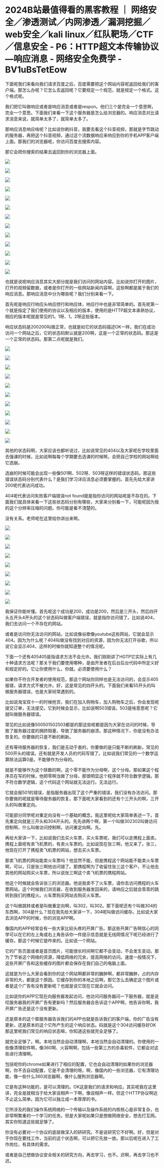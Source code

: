 # 2024B站最值得看的黑客教程 ｜ 网络安全／渗透测试／内网渗透／漏洞挖掘／web安全／kali linux／红队靶场／CTF／信息安全 - P6：HTTP超文本传输协议—响应消息 - 网络安全免费学 - BV1uBsTetEow

下面呢我们来看向我们请求百度之后，百度需要把这个网站内容呢返回给我们的客户端。那怎么办呢？它怎么去返回呢？它要规定一个规范，就是规定一个格式。这个格式呢。

我们把它叫做响应或者是响应消息或者是respon。他们三个是完全一个意思啊，完全一个意思。下面我们来看一下这个服务器是怎么给浏览器的。响应消息对比请求消息来说，就简单太多了，就简单太多了。

那响应消息响应啥呢？比如说你刷抖音，我要去看这个抖音视频，那就是字节跳动的服务器，再把这个抖音视频，通过这个流数据响应来响应到你的手机APP客户端上面。那我们的浏览器呢，你访问百度去搜索内容。

那它会把你搜索的结果去返回到你的浏览器上面。

![](img/ec47df5efa87182076a0717b8c06adef_1.png)

![](img/ec47df5efa87182076a0717b8c06adef_2.png)

![](img/ec47df5efa87182076a0717b8c06adef_3.png)

![](img/ec47df5efa87182076a0717b8c06adef_4.png)

![](img/ec47df5efa87182076a0717b8c06adef_5.png)

![](img/ec47df5efa87182076a0717b8c06adef_6.png)

![](img/ec47df5efa87182076a0717b8c06adef_7.png)

![](img/ec47df5efa87182076a0717b8c06adef_8.png)

![](img/ec47df5efa87182076a0717b8c06adef_9.png)

![](img/ec47df5efa87182076a0717b8c06adef_10.png)

![](img/ec47df5efa87182076a0717b8c06adef_11.png)

![](img/ec47df5efa87182076a0717b8c06adef_12.png)

![](img/ec47df5efa87182076a0717b8c06adef_13.png)

也就是说呢响应消息其实大部分就是我们访问的网站内容。比如说你打开的图片，打开的视频留数据，或者是你打开的一些网站新闻内容啊，这些啊都是属于我们的响应消息。那响应消息中分为哪些呢？我们分别来看一下。

首先呢是响应行响应头响应控行和响应体，响应行中也是非常简单的。首先呢第一个就是指定了我们使用的协议以及相应的版本，使用的是HTTP超文本承熟协议，相应的版本呢就是常见的1。1呀、1。2呀这些版本。

响应状态码是200200叫做正常，也就是如它的状态码描述OK一样。我们在成功访问一个网站之后，它的状态码默认就是200啊，这是一个正常的状态码。那这是一个正常的状态码。那第二点呢就是我们。



![](img/ec47df5efa87182076a0717b8c06adef_15.png)

![](img/ec47df5efa87182076a0717b8c06adef_16.png)

![](img/ec47df5efa87182076a0717b8c06adef_17.png)

![](img/ec47df5efa87182076a0717b8c06adef_18.png)

![](img/ec47df5efa87182076a0717b8c06adef_19.png)

![](img/ec47df5efa87182076a0717b8c06adef_20.png)

![](img/ec47df5efa87182076a0717b8c06adef_21.png)

![](img/ec47df5efa87182076a0717b8c06adef_22.png)

![](img/ec47df5efa87182076a0717b8c06adef_23.png)

![](img/ec47df5efa87182076a0717b8c06adef_24.png)

![](img/ec47df5efa87182076a0717b8c06adef_25.png)

其他的状态码啊，大家应该也都听说过，比如说常见的404以及大家呢在学校里面去强课的时候，比如说啊每每个学期要去选课的时候啊，会把自己学校的网站啊给它选崩。

选崩的时候可能会出现一些像501啊、502呀、503呀这样的错误状态码。那这些错误状态码分别代表什么？是我们学习详应消息必须要掌握的。首先先给大家讲200呢代表访问成功。

404呢代表访问失败客户端错误not found就是指你访问的网站呢是不存在的。下面我们就具体来看一下这些状态码分别有哪些，大家来分别看一下，可能呢因为我的这个分辨率压缩的问题。你可能是看不清楚的。

没有关系。老师呢在这里给你讲出来啊。

![](img/ec47df5efa87182076a0717b8c06adef_27.png)

![](img/ec47df5efa87182076a0717b8c06adef_28.png)

![](img/ec47df5efa87182076a0717b8c06adef_29.png)

![](img/ec47df5efa87182076a0717b8c06adef_30.png)

![](img/ec47df5efa87182076a0717b8c06adef_31.png)

![](img/ec47df5efa87182076a0717b8c06adef_32.png)

![](img/ec47df5efa87182076a0717b8c06adef_33.png)

![](img/ec47df5efa87182076a0717b8c06adef_34.png)

![](img/ec47df5efa87182076a0717b8c06adef_35.png)

我保证你能听懂。首先呢这个成功是200，成功是200，然后是三开头，然后四开头五开头4开头的这个状态码叫做客户端错误，就是指你访问错了。比如说404，我们去访问一个不存在的网站。

或者是访问你无法访问的网站，比如说像谷歌像youtube这些网站，它就会显示404。因为为什么呢？404叫做没有找到对应的资源，因为你无法打开谷歌，所以说它会显示404，这样的时候你就知道整个的情况呢。

下面一个还有405405是指请求方法不会允许。我们刚刚讲了HGTP它实际上有几十种请求方法呢？那关于我们要使用哪种，是由开发者在后台后台代码中所定义好和规定好的。它让你使用什么，你就。必须要使用什么？

如果你不符合开发者的使用规范，那这个网站你同样也是无法访问的，会显示405报错，请求方式不被允许。好，这是常见的四开头的。下面我们来看55开头的叫做服务器错误，也是大家经常遇到的。

比如说淘宝双十一的时候抢货，我们在加入购物车，加入购物车之后，你会发现呢提交订单，无法提交。它到时候会显示，比如说啊503错误。503是啥意思呢？它就叫做服务器错误。

常见的比如说像500501502503都是的那这些呢都是因为大家在访问的时候，导致了服务器过度的拥挤阻塞，导致了服务器的崩溃。那这种情况下，你是没有办法恢复的。你要做的只是不断的刷新。

还有等待服务器的恢复，我们是无动于衷的，你要做的是只能不断的刷新。常见的500开头的错误。还有就是开发人员的代码写错了。比如说我们常见的一个数学运算除法运算0是。不能够作为分母的。

就是不能够作为这个除数的啊，这个零不能作为分母啊，这个分母。那如果这个程序员在写的时候，他把零啊当做了分母，那很明显这个程序就不符合数学逻辑。那不符合数学逻辑，这个代码这个网站就无法运行。无法运行。

它就会报501的错误，是指服务器出现了这个严重的错误，我们没有办法访问。那你要做的呢就是等待服务器的恢复。那下面呢大家看到的还有个三开头的啊，三开头的叫做重定向。

可能部分同学呢对重定向没有一个基础的概念。我这里呢给大家简单表述一下。首先重定向就是三开头和304开头的。先先讲两个啊，第一个叫做302302叫做访问控制啊，什么叫做访问控制啊，访问重定向啊。先。

再给大家讲一下，比如说我们去买火车票，买火车票呢，我们可以走携程上面卖。携程上面呢有卖飞机票的，有卖火车票的。比如说现在张三啊，他又来了。张三，他现在打开了携程卖飞机票的网站，想去买火车票。

那卖飞机票的网站能卖火车票吗？他显然不能，但是携程这个网站能不能卖火车票啊，可以，只是张三啊他访问错了。那携程啊为了收留住张三这个客户，不让他去其他的网站购买火车票，所以说张三啊这个卖飞机票的携程网站。

他这个时候就会告诉张三的浏览器。他说我卖不了火车票，请你去访问携程的火车票网站。这个时候我们浏览器，在收到服务器发回来的，请响应之后就会乖乖的跳转到我们的携程火。火车票购买网站去购买火车票。

这个叫做跳转或者是叫做重定向啊，叫302，叫302。那下面呢还有个叫做304的东西啊，304是什么？现在我先给大家讲一下，304呢叫做访问缓存。比如说大家去浏览APP的时候，你的浏览APP啊。

像国内的APP经常会有一些大家比较头疼的开屏广告。那这些开屏广告啊信心的同学可以在它的左上角或右上角告诉你一件提示信息就是无线网情况下呢已经进行了缓存。那这个时候它是咋来的。比如说一个网站。

它的广告页面或者是首页图片，可能很长时间啊它都不会变动，不会发生变动。那为了节省这个网络的资源，降低网络的冗余，提高网络的访问。速度一般情况下，这些开屏广告和这些缓存的图片都会保存在我们自己的电脑上面。

这就是为什么大家会看到你的这个网站啊都非常的臃肿啊，都非常臃肿，占的内存非常的大，都是这个原因。它缓存到你的本地之后啊，那它怎么去确定这个图片或者是这个广告有没有更新呢？也就是说它现在它就会访问。

比如说你的APP它现在向服务器发起访问，他访问问服务器问一下服务器，就是说哎服务器我的开屏广告有更新吗？然后服务器会告诉这个APP啊，他告诉你啊，我开屏广告还是这个没有更新。

还是原本的这个那服务器告诉我们的APP也就是告诉我们的客户端，你的广告没有更新，还是原本的这个它所产生的这个响应状态。码就是这个304访问缓存好OK那这里呢我们常见的响应状态嘛，你知道这些就完全足够了。

就完全足够了。啊。本地当然会自动清理啊，本地当然会自动清理的。你使用的一些像清理软件啊，像360啊、火容啊啊，包括一些第三方的杀毒软件，它都会对这些进行清理啊。

包括呢你的chrome如果进行了相应的配置，它也会自动清理的如果你的浏览器啊，你不去自动配置，它是不会清理的呀。啊，像国内的一些浏览器，它有清理功能，像一些什么360浏览器啊，像什么搜狗浏览器啊。

它是有这种功能的，是可以清理的。OK这是我们的请求和响应。其实呢我在这里讲，完全是就相当于给大家说相声一下啊，像说相声一样。但这个HTTP协议啊远不止这么简单。因为它可以独立成一本厚厚的书。

它所涉及的我们操作系统网络的一个传输以及操作系统的内核核心是非常复杂，也非常啊繁重的一个学习的任务。但是大家呢如果只是想做网络安全，想去打互网。其实你知道这些就足够了。

你没有必要对一个协议的底层做深入的研研究。不是说研究它不好啊。好，但是对于你现在要找工作，当前的这个状态啊，可以把它先放一放。那以后呢在进入了工作岗位，有具体的需求。

或者是自己想做协议安全相关的研究方向，再去学习，也不。迟啊，再去学习也不迟。